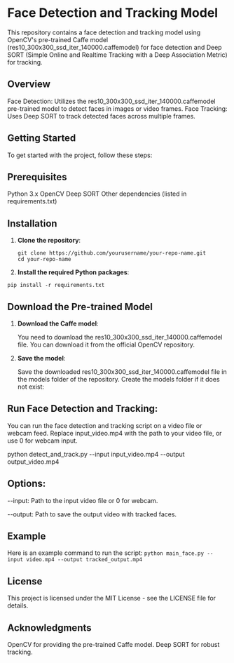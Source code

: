 # Face Detection and Tracking Model
This repository contains a face detection and tracking model using OpenCV's pre-trained Caffe model (res10_300x300_ssd_iter_140000.caffemodel) for face detection and Deep SORT (Simple Online and Realtime Tracking with a Deep Association Metric) for tracking.

## Overview
Face Detection: Utilizes the res10_300x300_ssd_iter_140000.caffemodel pre-trained model to detect faces in images or video frames.
Face Tracking: Uses Deep SORT to track detected faces across multiple frames.
## Getting Started
To get started with the project, follow these steps:

## Prerequisites
Python 3.x
OpenCV
Deep SORT
Other dependencies (listed in requirements.txt)

## Installation
1. **Clone the repository**:

   ```
   git clone https://github.com/yourusername/your-repo-name.git
   cd your-repo-name
2. **Install the required Python packages**:

```pip install -r requirements.txt```

## Download the Pre-trained Model
1. **Download the Caffe model**:

    You need to download the res10_300x300_ssd_iter_140000.caffemodel file. You can download it from the official OpenCV repository.

2. **Save the model**:

    Save the downloaded res10_300x300_ssd_iter_140000.caffemodel file in the models folder of the repository. Create the models folder if it does not exist:

## Run Face Detection and Tracking:

You can run the face detection and tracking script on a video file or webcam feed. Replace input_video.mp4 with the path to your video file, or use 0 for webcam input.

python detect_and_track.py --input input_video.mp4 --output output_video.mp4
## Options:

--input: Path to the input video file or 0 for webcam.

--output: Path to save the output video with tracked faces.

## Example
Here is an example command to run the script:
```python main_face.py --input video.mp4 --output tracked_output.mp4```

## License
This project is licensed under the MIT License - see the LICENSE file for details.

## Acknowledgments
OpenCV for providing the pre-trained Caffe model.
Deep SORT for robust tracking.
